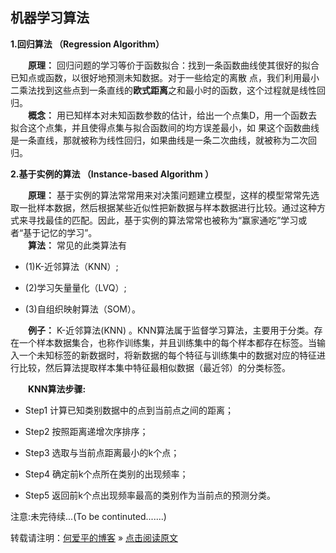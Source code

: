 机器学习算法
------------

**1.回归算法 （Regression Algorithm）**

　　**原理：** 回归问题的学习等价于函数拟合：找到一条函数曲线使其很好的拟合已知点或函数，以很好地预测未知数据。对于一些给定的离散
点，我们利用最小二乘法找到这些点到一条直线的**欧式距离**之和最小时的函数，这个过程就是线性回归。  
　　**概念：** 用已知样本对未知函数参数的估计，给出一个点集D，用一个函数去拟合这个点集，并且使得点集与拟合函数间的均方误差最小，如
果这个函数曲线是一条直线，那就被称为线性回归，如果曲线是一条二次曲线，就被称为二次回归。
  

**2.基于实例的算法 （Instance-based Algorithm ）**

　　**原理：** 基于实例的算法常常用来对决策问题建立模型，这样的模型常常先选取一批样本数据，然后根据某些近似性把新数据与样本数据进行比较。通过这种方式来寻找最佳的匹配。因此，基于实例的算法常常也被称为“赢家通吃”学习或者“基于记忆的学习”。  
　　**算法：** 常见的此类算法有

-   (1)K-近邻算法（KNN）;

-   (2)学习矢量量化（LVQ）;

-   (3)自组织映射算法（SOM）。

　　**例子：** K-近邻算法(KNN)
。KNN算法属于监督学习算法，主要用于分类。存在一个样本数据集合，也称作训练集，并且训练集中的每个样本都存在标签。当输入一个未知标签的新数据时，将新数据的每个特征与训练集中的数据对应的特征进行比较，然后算法提取样本集中特征最相似数据（最近邻）的分类标签。

　　**KNN算法步骤:**

-   Step1 计算已知类别数据中的点到当前点之间的距离；

-   Step2 按照距离递增次序排序；

-   Step3 选取与当前点距离最小的k个点；

-   Step4 确定前k个点所在类别的出现频率；

-   Step5 返回前k个点出现频率最高的类别作为当前点的预测分类。

注意:未完待续...(To be continuted.......) 

转载请注明：[何爱平的博客](http://AndrewHeaiping.github.io) » [点击阅读原文](https://www.heaiping.cn/2018/09/03MachineLearning_introduce/)
